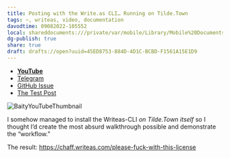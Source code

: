 ```yaml
---
title: Posting with the Write.as CLI… Running on Tilde.Town
tags: ~, writeas, video, documentation
davodtime: 09082022-105552
local: shareddocuments:///private/var/mobile/Library/Mobile%20Documents/iCloud~md~obsidian/Documents/OBSHIDDIAN/drafts/45ED8753-884D-4D1C-BCBD-F1561A15E1D9.md
dg-publish: true
share: true
draft: drafts://open?uuid=45ED8753-884D-4D1C-BCBD-F1561A15E1D9
---
```

- [**YouTube**](https://youtu.be/_WDz3UBQHGQ)
- [Telegram](https://t.me/extratone/10388)
- [GitHub Issue](https://github.com/extratone/bilge/issues/310)
- [The Test Post](https://chaff.writeas.com/please-fuck-with-this-license)

![BaityYouTubeThumbnail](https://user-images.githubusercontent.com/43663476/155200832-d2d5fdcb-9538-4f3e-be46-e3b203f28f17.png)

I somehow managed to install the Writeas-CLI *on Tilde.Town itself* so I thought I’d create the most absurd walkthrough possible and demonstrate the “workflow.”

The result: https://chaff.writeas.com/please-fuck-with-this-license